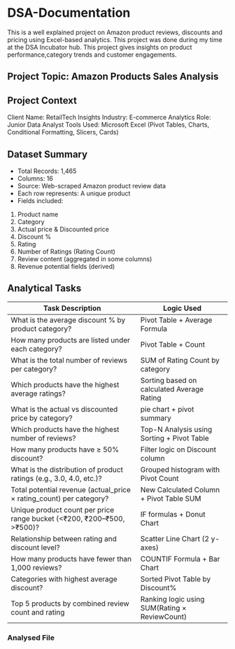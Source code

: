 # DSA-Documentation
This is a well explained project on Amazon product reviews, discounts and pricing using Excel-based analytics. This project was done during my time at the DSA Incubator hub. This project gives insights on product performance,category trends and customer engagements.
## Project Topic: Amazon Products Sales Analysis

## Project Context
Client Name: RetailTech Insights
Industry: E-commerce Analytics
Role: Junior Data Analyst
Tools Used: Microsoft Excel (Pivot Tables, Charts, Conditional Formatting, Slicers, Cards)

## Dataset Summary
- Total Records: 1,465
- Columns: 16
- Source: Web-scraped Amazon product review data
- Each row represents: A unique product
- Fields included:
1. Product name
2. Category
3. Actual price & Discounted price
4. Discount %
5. Rating
6. Number of Ratings (Rating Count)
7. Review content (aggregated in some columns)
8. Revenue potential fields (derived)

## Analytical Tasks
| Task Description | Logic Used |
| ---------------- | ---------- |
| What is the average discount % by product category? | Pivot Table + Average Formula |
| How many products are listed under each category? | Pivot Table + Count |
| What is the total number of reviews per category? | SUM of Rating Count by category |
| Which products have the highest average ratings? | Sorting based on calculated Average Rating |
| What is the actual vs discounted price by category? | pie chart + pivot summary |
| Which products have the highest number of reviews? | Top-N Analysis using Sorting + Pivot Table |
| How many products have ≥ 50% discount? | Filter logic on Discount column |
| What is the distribution of product ratings (e.g., 3.0, 4.0, etc.)? | Grouped histogram with Pivot Count |
| Total potential revenue (actual_price × rating_count) per category? | New Calculated Column + Pivot Table SUM |
| Unique product count per price range bucket (<₹200, ₹200–₹500, >₹500)? | IF formulas + Donut Chart |
| Relationship between rating and discount level? | Scatter Line Chart (2 y-axes) |
| How many products have fewer than 1,000 reviews? | COUNTIF Formula + Bar Chart |
| Categories with highest average discount? | Sorted Pivot Table by Discount% |
| Top 5 products by combined review count and rating | Ranking logic using SUM(Rating × ReviewCount) |

### Analysed File

